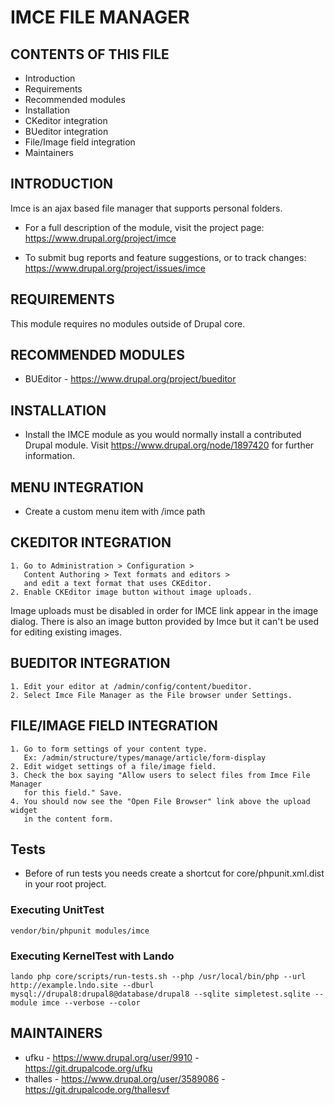 # IMCE FILE MANAGER

## CONTENTS OF THIS FILE


 * Introduction
 * Requirements
 * Recommended modules
 * Installation
 * CKeditor integration
 * BUeditor integration
 * File/Image field integration
 * Maintainers


## INTRODUCTION

Imce is an ajax based file manager that supports personal folders.

 * For a full description of the module, visit the project page:
   https://www.drupal.org/project/imce

 * To submit bug reports and feature suggestions, or to track changes:
   https://www.drupal.org/project/issues/imce


## REQUIREMENTS

This module requires no modules outside of Drupal core.


## RECOMMENDED MODULES

 * BUEditor - https://www.drupal.org/project/bueditor


## INSTALLATION

 * Install the IMCE module as you would normally install a contributed
   Drupal module. Visit https://www.drupal.org/node/1897420 for further
   information.

## MENU INTEGRATION

 * Create a custom menu item with /imce path

## CKEDITOR INTEGRATION

    1. Go to Administration > Configuration >
       Content Authoring > Text formats and editors >
       and edit a text format that uses CKEditor.
    2. Enable CKEditor image button without image uploads.

Image uploads must be disabled in order for IMCE link appear in the image
dialog. There is also an image button provided by Imce but it can't be used for
editing existing images.


## BUEDITOR INTEGRATION

    1. Edit your editor at /admin/config/content/bueditor.
    2. Select Imce File Manager as the File browser under Settings.


## FILE/IMAGE FIELD INTEGRATION

    1. Go to form settings of your content type.
       Ex: /admin/structure/types/manage/article/form-display
    2. Edit widget settings of a file/image field.
    3. Check the box saying "Allow users to select files from Imce File Manager
       for this field." Save.
    4. You should now see the "Open File Browser" link above the upload widget
       in the content form.

## Tests

* Before of run tests you needs create a shortcut for
core/phpunit.xml.dist in your root project.

### Executing UnitTest

```
vendor/bin/phpunit modules/imce
```

### Executing KernelTest with Lando

```
lando php core/scripts/run-tests.sh --php /usr/local/bin/php --url http://example.lndo.site --dburl mysql://drupal8:drupal8@database/drupal8 --sqlite simpletest.sqlite --module imce --verbose --color
```

## MAINTAINERS

 * ufku - https://www.drupal.org/user/9910 - https://git.drupalcode.org/ufku
 * thalles - https://www.drupal.org/user/3589086 - https://git.drupalcode.org/thallesvf
